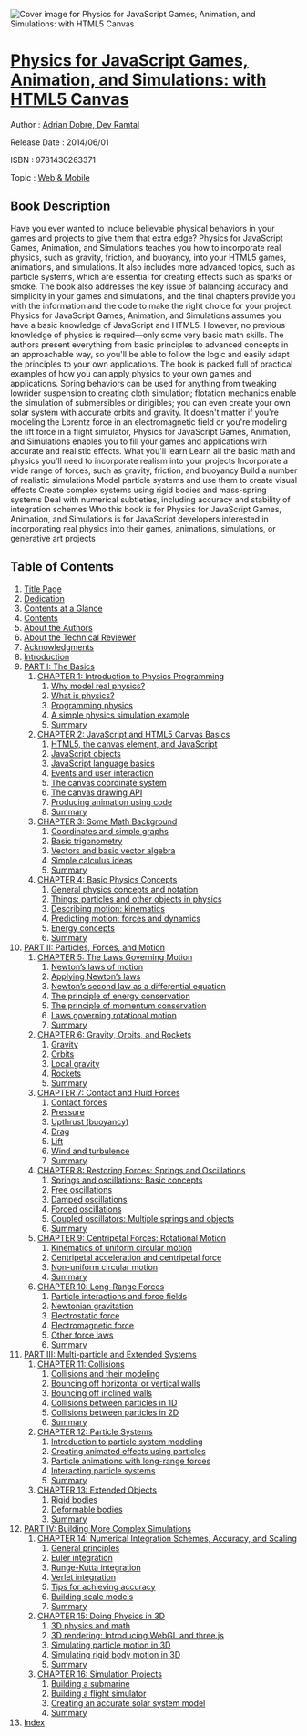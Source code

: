 ![Cover image for Physics for JavaScript Games, Animation, and Simulations: with HTML5 Canvas](https://imgdetail.ebookreading.net/cover/cover/web_mobile/EB9781430263371.jpg)

[Physics for JavaScript Games, Animation, and Simulations: with HTML5 Canvas](https://ebookreading.net/view/book/Physics+for+JavaScript+Games%2C+Animation%2C+and+Simulations%3A+with+HTML5+Canvas-EB9781430263371_1.html "Physics for JavaScript Games, Animation, and Simulations: with HTML5 Canvas")
====================================================================================================================

Author : [Adrian Dobre](https://ebookreading.net/search/author/Adrian+Dobre),[ Dev Ramtal](https://ebookreading.net/search/author/+Dev+Ramtal)

Release Date : 2014/06/01

ISBN : 9781430263371

Topic : [Web & Mobile](https://ebookreading.net/search/category/web-mobile)

Book Description
-----------------

Have you ever wanted to include believable physical behaviors in your games and projects to give them that extra edge? Physics for JavaScript Games, Animation, and Simulations teaches you how to incorporate real physics, such as gravity, friction, and buoyancy, into your HTML5 games, animations, and simulations. It also includes more advanced topics, such as particle systems, which are essential for creating effects such as sparks or smoke. The book also addresses the key issue of balancing accuracy and simplicity in your games and simulations, and the final chapters provide you with the information and the code to make the right choice for your project.
Physics for JavaScript Games, Animation, and Simulations assumes you have a basic knowledge of JavaScript and HTML5. However, no previous knowledge of physics is required—only some very basic math skills. The authors present everything from basic principles to advanced concepts in an approachable way, so you'll be able to follow the logic and easily adapt the principles to your own applications.
The book is packed full of practical examples of how you can apply physics to your own games and  applications. Spring behaviors can be used for anything from tweaking lowrider suspension to creating  cloth simulation; flotation mechanics enable the simulation of submersibles or dirigibles; you can even create your own solar system with accurate orbits and gravity. It doesn't matter if you're modeling the Lorentz force in an electromagnetic field or you're modeling the lift force in a flight simulator, Physics for JavaScript Games, Animation, and Simulations enables you to fill your games and applications with accurate and realistic effects.
What you'll learn
Learn all the basic math and physics you'll need to incorporate realism into your projects
Incorporate a wide range of forces, such as gravity, friction, and buoyancy
Build a number of realistic simulations
Model particle systems and use them to create visual effects
Create complex systems using rigid bodies and mass-spring systems
Deal with numerical subtleties, including accuracy and stability of integration schemes
Who this book is for
Physics for JavaScript Games, Animation, and Simulations is for JavaScript developers interested in incorporating real physics into their games, animations, simulations, or generative art projects
              
Table of Contents
-----------------

1. [Title Page](https://ebookreading.net/view/book/Physics+for+JavaScript+Games%2C+Animation%2C+and+Simulations%3A+with+HTML5+Canvas-EB9781430263371_2.html)
1. [Dedication](https://ebookreading.net/view/book/Physics+for+JavaScript+Games%2C+Animation%2C+and+Simulations%3A+with+HTML5+Canvas-EB9781430263371_4.html)
1. [Contents at a Glance](https://ebookreading.net/view/book/Physics+for+JavaScript+Games%2C+Animation%2C+and+Simulations%3A+with+HTML5+Canvas-EB9781430263371_5.html)
1. [Contents](https://ebookreading.net/view/book/Physics+for+JavaScript+Games%2C+Animation%2C+and+Simulations%3A+with+HTML5+Canvas-EB9781430263371_6.html)
1. [About the Authors](https://ebookreading.net/view/book/Physics+for+JavaScript+Games%2C+Animation%2C+and+Simulations%3A+with+HTML5+Canvas-EB9781430263371_7.html)
1. [About the Technical Reviewer](https://ebookreading.net/view/book/Physics+for+JavaScript+Games%2C+Animation%2C+and+Simulations%3A+with+HTML5+Canvas-EB9781430263371_8.html)
1. [Acknowledgments](https://ebookreading.net/view/book/Physics+for+JavaScript+Games%2C+Animation%2C+and+Simulations%3A+with+HTML5+Canvas-EB9781430263371_10.html)
1. [Introduction](https://ebookreading.net/view/book/Physics+for+JavaScript+Games%2C+Animation%2C+and+Simulations%3A+with+HTML5+Canvas-EB9781430263371_0.html)
1. [PART I: The Basics](https://ebookreading.net/view/book/Physics+for+JavaScript+Games%2C+Animation%2C+and+Simulations%3A+with+HTML5+Canvas-EB9781430263371_11.html)
    1. [CHAPTER 1: Introduction to Physics Programming](https://ebookreading.net/view/book/Physics+for+JavaScript+Games%2C+Animation%2C+and+Simulations%3A+with+HTML5+Canvas-EB9781430263371_12.html)
        1. [Why model real physics?](https://ebookreading.net/view/book/Physics+for+JavaScript+Games%2C+Animation%2C+and+Simulations%3A+with+HTML5+Canvas-EB9781430263371_12.html#Sec1)
        1. [What is physics?](https://ebookreading.net/view/book/Physics+for+JavaScript+Games%2C+Animation%2C+and+Simulations%3A+with+HTML5+Canvas-EB9781430263371_12.html#Sec6)
        1. [Programming physics](https://ebookreading.net/view/book/Physics+for+JavaScript+Games%2C+Animation%2C+and+Simulations%3A+with+HTML5+Canvas-EB9781430263371_12.html#Sec10)
        1. [A simple physics simulation example](https://ebookreading.net/view/book/Physics+for+JavaScript+Games%2C+Animation%2C+and+Simulations%3A+with+HTML5+Canvas-EB9781430263371_12.html#Sec15)
        1. [Summary](https://ebookreading.net/view/book/Physics+for+JavaScript+Games%2C+Animation%2C+and+Simulations%3A+with+HTML5+Canvas-EB9781430263371_12.html#Sec19)
    1. [CHAPTER 2: JavaScript and HTML5 Canvas Basics](https://ebookreading.net/view/book/Physics+for+JavaScript+Games%2C+Animation%2C+and+Simulations%3A+with+HTML5+Canvas-EB9781430263371_13.html)
        1. [HTML5, the canvas element, and JavaScript](https://ebookreading.net/view/book/Physics+for+JavaScript+Games%2C+Animation%2C+and+Simulations%3A+with+HTML5+Canvas-EB9781430263371_13.html#Sec1)
        1. [JavaScript objects](https://ebookreading.net/view/book/Physics+for+JavaScript+Games%2C+Animation%2C+and+Simulations%3A+with+HTML5+Canvas-EB9781430263371_13.html#Sec6)
        1. [JavaScript language basics](https://ebookreading.net/view/book/Physics+for+JavaScript+Games%2C+Animation%2C+and+Simulations%3A+with+HTML5+Canvas-EB9781430263371_13.html#Sec13)
        1. [Events and user interaction](https://ebookreading.net/view/book/Physics+for+JavaScript+Games%2C+Animation%2C+and+Simulations%3A+with+HTML5+Canvas-EB9781430263371_13.html#Sec25)
        1. [The canvas coordinate system](https://ebookreading.net/view/book/Physics+for+JavaScript+Games%2C+Animation%2C+and+Simulations%3A+with+HTML5+Canvas-EB9781430263371_13.html#Sec29)
        1. [The canvas drawing API](https://ebookreading.net/view/book/Physics+for+JavaScript+Games%2C+Animation%2C+and+Simulations%3A+with+HTML5+Canvas-EB9781430263371_13.html#Sec30)
        1. [Producing animation using code](https://ebookreading.net/view/book/Physics+for+JavaScript+Games%2C+Animation%2C+and+Simulations%3A+with+HTML5+Canvas-EB9781430263371_13.html#Sec35)
        1. [Summary](https://ebookreading.net/view/book/Physics+for+JavaScript+Games%2C+Animation%2C+and+Simulations%3A+with+HTML5+Canvas-EB9781430263371_13.html#Sec40)
    1. [CHAPTER 3: Some Math Background](https://ebookreading.net/view/book/Physics+for+JavaScript+Games%2C+Animation%2C+and+Simulations%3A+with+HTML5+Canvas-EB9781430263371_14.html)
        1. [Coordinates and simple graphs](https://ebookreading.net/view/book/Physics+for+JavaScript+Games%2C+Animation%2C+and+Simulations%3A+with+HTML5+Canvas-EB9781430263371_14.html#Sec1)
        1. [Basic trigonometry](https://ebookreading.net/view/book/Physics+for+JavaScript+Games%2C+Animation%2C+and+Simulations%3A+with+HTML5+Canvas-EB9781430263371_14.html#Sec12)
        1. [Vectors and basic vector algebra](https://ebookreading.net/view/book/Physics+for+JavaScript+Games%2C+Animation%2C+and+Simulations%3A+with+HTML5+Canvas-EB9781430263371_14.html#Sec23)
        1. [Simple calculus ideas](https://ebookreading.net/view/book/Physics+for+JavaScript+Games%2C+Animation%2C+and+Simulations%3A+with+HTML5+Canvas-EB9781430263371_14.html#Sec36)
        1. [Summary](https://ebookreading.net/view/book/Physics+for+JavaScript+Games%2C+Animation%2C+and+Simulations%3A+with+HTML5+Canvas-EB9781430263371_14.html#Sec41)
    1. [CHAPTER 4: Basic Physics Concepts](https://ebookreading.net/view/book/Physics+for+JavaScript+Games%2C+Animation%2C+and+Simulations%3A+with+HTML5+Canvas-EB9781430263371_15.html)
        1. [General physics concepts and notation](https://ebookreading.net/view/book/Physics+for+JavaScript+Games%2C+Animation%2C+and+Simulations%3A+with+HTML5+Canvas-EB9781430263371_15.html#Sec1)
        1. [Things: particles and other objects in physics](https://ebookreading.net/view/book/Physics+for+JavaScript+Games%2C+Animation%2C+and+Simulations%3A+with+HTML5+Canvas-EB9781430263371_15.html#Sec4)
        1. [Describing motion: kinematics](https://ebookreading.net/view/book/Physics+for+JavaScript+Games%2C+Animation%2C+and+Simulations%3A+with+HTML5+Canvas-EB9781430263371_15.html#Sec12)
        1. [Predicting motion: forces and dynamics](https://ebookreading.net/view/book/Physics+for+JavaScript+Games%2C+Animation%2C+and+Simulations%3A+with+HTML5+Canvas-EB9781430263371_15.html#Sec23)
        1. [Energy concepts](https://ebookreading.net/view/book/Physics+for+JavaScript+Games%2C+Animation%2C+and+Simulations%3A+with+HTML5+Canvas-EB9781430263371_15.html#Sec30)
        1. [Summary](https://ebookreading.net/view/book/Physics+for+JavaScript+Games%2C+Animation%2C+and+Simulations%3A+with+HTML5+Canvas-EB9781430263371_15.html#Sec37)
1. [PART II: Particles, Forces, and Motion](https://ebookreading.net/view/book/Physics+for+JavaScript+Games%2C+Animation%2C+and+Simulations%3A+with+HTML5+Canvas-EB9781430263371_16.html)
    1. [CHAPTER 5: The Laws Governing Motion](https://ebookreading.net/view/book/Physics+for+JavaScript+Games%2C+Animation%2C+and+Simulations%3A+with+HTML5+Canvas-EB9781430263371_17.html)
        1. [Newton’s laws of motion](https://ebookreading.net/view/book/Physics+for+JavaScript+Games%2C+Animation%2C+and+Simulations%3A+with+HTML5+Canvas-EB9781430263371_17.html#Sec1)
        1. [Applying Newton’s laws](https://ebookreading.net/view/book/Physics+for+JavaScript+Games%2C+Animation%2C+and+Simulations%3A+with+HTML5+Canvas-EB9781430263371_17.html#Sec5)
        1. [Newton’s second law as a differential equation](https://ebookreading.net/view/book/Physics+for+JavaScript+Games%2C+Animation%2C+and+Simulations%3A+with+HTML5+Canvas-EB9781430263371_17.html#Sec11)
        1. [The principle of energy conservation](https://ebookreading.net/view/book/Physics+for+JavaScript+Games%2C+Animation%2C+and+Simulations%3A+with+HTML5+Canvas-EB9781430263371_17.html#Sec14)
        1. [The principle of momentum conservation](https://ebookreading.net/view/book/Physics+for+JavaScript+Games%2C+Animation%2C+and+Simulations%3A+with+HTML5+Canvas-EB9781430263371_17.html#Sec17)
        1. [Laws governing rotational motion](https://ebookreading.net/view/book/Physics+for+JavaScript+Games%2C+Animation%2C+and+Simulations%3A+with+HTML5+Canvas-EB9781430263371_17.html#Sec19)
        1. [Summary](https://ebookreading.net/view/book/Physics+for+JavaScript+Games%2C+Animation%2C+and+Simulations%3A+with+HTML5+Canvas-EB9781430263371_17.html#Sec20)
    1. [CHAPTER 6: Gravity, Orbits, and Rockets](https://ebookreading.net/view/book/Physics+for+JavaScript+Games%2C+Animation%2C+and+Simulations%3A+with+HTML5+Canvas-EB9781430263371_18.html)
        1. [Gravity](https://ebookreading.net/view/book/Physics+for+JavaScript+Games%2C+Animation%2C+and+Simulations%3A+with+HTML5+Canvas-EB9781430263371_18.html#Sec1)
        1. [Orbits](https://ebookreading.net/view/book/Physics+for+JavaScript+Games%2C+Animation%2C+and+Simulations%3A+with+HTML5+Canvas-EB9781430263371_18.html#Sec5)
        1. [Local gravity](https://ebookreading.net/view/book/Physics+for+JavaScript+Games%2C+Animation%2C+and+Simulations%3A+with+HTML5+Canvas-EB9781430263371_18.html#Sec9)
        1. [Rockets](https://ebookreading.net/view/book/Physics+for+JavaScript+Games%2C+Animation%2C+and+Simulations%3A+with+HTML5+Canvas-EB9781430263371_18.html#Sec13)
        1. [Summary](https://ebookreading.net/view/book/Physics+for+JavaScript+Games%2C+Animation%2C+and+Simulations%3A+with+HTML5+Canvas-EB9781430263371_18.html#Sec18)
    1. [CHAPTER 7: Contact and Fluid Forces](https://ebookreading.net/view/book/Physics+for+JavaScript+Games%2C+Animation%2C+and+Simulations%3A+with+HTML5+Canvas-EB9781430263371_19.html)
        1. [Contact forces](https://ebookreading.net/view/book/Physics+for+JavaScript+Games%2C+Animation%2C+and+Simulations%3A+with+HTML5+Canvas-EB9781430263371_19.html#Sec1)
        1. [Pressure](https://ebookreading.net/view/book/Physics+for+JavaScript+Games%2C+Animation%2C+and+Simulations%3A+with+HTML5+Canvas-EB9781430263371_19.html#Sec11)
        1. [Upthrust (buoyancy)](https://ebookreading.net/view/book/Physics+for+JavaScript+Games%2C+Animation%2C+and+Simulations%3A+with+HTML5+Canvas-EB9781430263371_19.html#Sec16)
        1. [Drag](https://ebookreading.net/view/book/Physics+for+JavaScript+Games%2C+Animation%2C+and+Simulations%3A+with+HTML5+Canvas-EB9781430263371_19.html#Sec22)
        1. [Lift](https://ebookreading.net/view/book/Physics+for+JavaScript+Games%2C+Animation%2C+and+Simulations%3A+with+HTML5+Canvas-EB9781430263371_19.html#Sec30)
        1. [Wind and turbulence](https://ebookreading.net/view/book/Physics+for+JavaScript+Games%2C+Animation%2C+and+Simulations%3A+with+HTML5+Canvas-EB9781430263371_19.html#Sec33)
        1. [Summary](https://ebookreading.net/view/book/Physics+for+JavaScript+Games%2C+Animation%2C+and+Simulations%3A+with+HTML5+Canvas-EB9781430263371_19.html#Sec39)
    1. [CHAPTER 8: Restoring Forces: Springs and Oscillations](https://ebookreading.net/view/book/Physics+for+JavaScript+Games%2C+Animation%2C+and+Simulations%3A+with+HTML5+Canvas-EB9781430263371_20.html)
        1. [Springs and oscillations: Basic concepts](https://ebookreading.net/view/book/Physics+for+JavaScript+Games%2C+Animation%2C+and+Simulations%3A+with+HTML5+Canvas-EB9781430263371_20.html#Sec1)
        1. [Free oscillations](https://ebookreading.net/view/book/Physics+for+JavaScript+Games%2C+Animation%2C+and+Simulations%3A+with+HTML5+Canvas-EB9781430263371_20.html#Sec5)
        1. [Damped oscillations](https://ebookreading.net/view/book/Physics+for+JavaScript+Games%2C+Animation%2C+and+Simulations%3A+with+HTML5+Canvas-EB9781430263371_20.html#Sec10)
        1. [Forced oscillations](https://ebookreading.net/view/book/Physics+for+JavaScript+Games%2C+Animation%2C+and+Simulations%3A+with+HTML5+Canvas-EB9781430263371_20.html#Sec14)
        1. [Coupled oscillators: Multiple springs and objects](https://ebookreading.net/view/book/Physics+for+JavaScript+Games%2C+Animation%2C+and+Simulations%3A+with+HTML5+Canvas-EB9781430263371_20.html#Sec20)
        1. [Summary](https://ebookreading.net/view/book/Physics+for+JavaScript+Games%2C+Animation%2C+and+Simulations%3A+with+HTML5+Canvas-EB9781430263371_20.html#Sec22)
    1. [CHAPTER 9: Centripetal Forces: Rotational Motion](https://ebookreading.net/view/book/Physics+for+JavaScript+Games%2C+Animation%2C+and+Simulations%3A+with+HTML5+Canvas-EB9781430263371_21.html)
        1. [Kinematics of uniform circular motion](https://ebookreading.net/view/book/Physics+for+JavaScript+Games%2C+Animation%2C+and+Simulations%3A+with+HTML5+Canvas-EB9781430263371_21.html#Sec1)
        1. [Centripetal acceleration and centripetal force](https://ebookreading.net/view/book/Physics+for+JavaScript+Games%2C+Animation%2C+and+Simulations%3A+with+HTML5+Canvas-EB9781430263371_21.html#Sec9)
        1. [Non-uniform circular motion](https://ebookreading.net/view/book/Physics+for+JavaScript+Games%2C+Animation%2C+and+Simulations%3A+with+HTML5+Canvas-EB9781430263371_21.html#Sec17)
        1. [Summary](https://ebookreading.net/view/book/Physics+for+JavaScript+Games%2C+Animation%2C+and+Simulations%3A+with+HTML5+Canvas-EB9781430263371_21.html#Sec20)
    1. [CHAPTER 10: Long-Range Forces](https://ebookreading.net/view/book/Physics+for+JavaScript+Games%2C+Animation%2C+and+Simulations%3A+with+HTML5+Canvas-EB9781430263371_22.html)
        1. [Particle interactions and force fields](https://ebookreading.net/view/book/Physics+for+JavaScript+Games%2C+Animation%2C+and+Simulations%3A+with+HTML5+Canvas-EB9781430263371_22.html#Sec1)
        1. [Newtonian gravitation](https://ebookreading.net/view/book/Physics+for+JavaScript+Games%2C+Animation%2C+and+Simulations%3A+with+HTML5+Canvas-EB9781430263371_22.html#Sec4)
        1. [Electrostatic force](https://ebookreading.net/view/book/Physics+for+JavaScript+Games%2C+Animation%2C+and+Simulations%3A+with+HTML5+Canvas-EB9781430263371_22.html#Sec12)
        1. [Electromagnetic force](https://ebookreading.net/view/book/Physics+for+JavaScript+Games%2C+Animation%2C+and+Simulations%3A+with+HTML5+Canvas-EB9781430263371_22.html#Sec19)
        1. [Other force laws](https://ebookreading.net/view/book/Physics+for+JavaScript+Games%2C+Animation%2C+and+Simulations%3A+with+HTML5+Canvas-EB9781430263371_22.html#Sec22)
        1. [Summary](https://ebookreading.net/view/book/Physics+for+JavaScript+Games%2C+Animation%2C+and+Simulations%3A+with+HTML5+Canvas-EB9781430263371_22.html#Sec26)
1. [PART III: Multi-particle and Extended Systems](https://ebookreading.net/view/book/Physics+for+JavaScript+Games%2C+Animation%2C+and+Simulations%3A+with+HTML5+Canvas-EB9781430263371_23.html)
    1. [CHAPTER 11: Collisions](https://ebookreading.net/view/book/Physics+for+JavaScript+Games%2C+Animation%2C+and+Simulations%3A+with+HTML5+Canvas-EB9781430263371_24.html)
        1. [Collisions and their modeling](https://ebookreading.net/view/book/Physics+for+JavaScript+Games%2C+Animation%2C+and+Simulations%3A+with+HTML5+Canvas-EB9781430263371_24.html#Sec1)
        1. [Bouncing off horizontal or vertical walls](https://ebookreading.net/view/book/Physics+for+JavaScript+Games%2C+Animation%2C+and+Simulations%3A+with+HTML5+Canvas-EB9781430263371_24.html#Sec2)
        1. [Bouncing off inclined walls](https://ebookreading.net/view/book/Physics+for+JavaScript+Games%2C+Animation%2C+and+Simulations%3A+with+HTML5+Canvas-EB9781430263371_24.html#Sec5)
        1. [Collisions between particles in 1D](https://ebookreading.net/view/book/Physics+for+JavaScript+Games%2C+Animation%2C+and+Simulations%3A+with+HTML5+Canvas-EB9781430263371_24.html#Sec16)
        1. [Collisions between particles in 2D](https://ebookreading.net/view/book/Physics+for+JavaScript+Games%2C+Animation%2C+and+Simulations%3A+with+HTML5+Canvas-EB9781430263371_24.html#Sec27)
        1. [Summary](https://ebookreading.net/view/book/Physics+for+JavaScript+Games%2C+Animation%2C+and+Simulations%3A+with+HTML5+Canvas-EB9781430263371_24.html#Sec33)
    1. [CHAPTER 12: Particle Systems](https://ebookreading.net/view/book/Physics+for+JavaScript+Games%2C+Animation%2C+and+Simulations%3A+with+HTML5+Canvas-EB9781430263371_25.html)
        1. [Introduction to particle system modeling](https://ebookreading.net/view/book/Physics+for+JavaScript+Games%2C+Animation%2C+and+Simulations%3A+with+HTML5+Canvas-EB9781430263371_25.html#Sec1)
        1. [Creating animated effects using particles](https://ebookreading.net/view/book/Physics+for+JavaScript+Games%2C+Animation%2C+and+Simulations%3A+with+HTML5+Canvas-EB9781430263371_25.html#Sec2)
        1. [Particle animations with long-range forces](https://ebookreading.net/view/book/Physics+for+JavaScript+Games%2C+Animation%2C+and+Simulations%3A+with+HTML5+Canvas-EB9781430263371_25.html#Sec11)
        1. [Interacting particle systems](https://ebookreading.net/view/book/Physics+for+JavaScript+Games%2C+Animation%2C+and+Simulations%3A+with+HTML5+Canvas-EB9781430263371_25.html#Sec14)
        1. [Summary](https://ebookreading.net/view/book/Physics+for+JavaScript+Games%2C+Animation%2C+and+Simulations%3A+with+HTML5+Canvas-EB9781430263371_25.html#Sec17)
    1. [CHAPTER 13: Extended Objects](https://ebookreading.net/view/book/Physics+for+JavaScript+Games%2C+Animation%2C+and+Simulations%3A+with+HTML5+Canvas-EB9781430263371_26.html)
        1. [Rigid bodies](https://ebookreading.net/view/book/Physics+for+JavaScript+Games%2C+Animation%2C+and+Simulations%3A+with+HTML5+Canvas-EB9781430263371_26.html#Sec1)
        1. [Deformable bodies](https://ebookreading.net/view/book/Physics+for+JavaScript+Games%2C+Animation%2C+and+Simulations%3A+with+HTML5+Canvas-EB9781430263371_26.html#Sec39)
        1. [Summary](https://ebookreading.net/view/book/Physics+for+JavaScript+Games%2C+Animation%2C+and+Simulations%3A+with+HTML5+Canvas-EB9781430263371_26.html#Sec43)
1. [PART IV: Building More Complex Simulations](https://ebookreading.net/view/book/Physics+for+JavaScript+Games%2C+Animation%2C+and+Simulations%3A+with+HTML5+Canvas-EB9781430263371_27.html)
    1. [CHAPTER 14: Numerical Integration Schemes, Accuracy, and Scaling](https://ebookreading.net/view/book/Physics+for+JavaScript+Games%2C+Animation%2C+and+Simulations%3A+with+HTML5+Canvas-EB9781430263371_28.html)
        1. [General principles](https://ebookreading.net/view/book/Physics+for+JavaScript+Games%2C+Animation%2C+and+Simulations%3A+with+HTML5+Canvas-EB9781430263371_28.html#Sec1)
        1. [Euler integration](https://ebookreading.net/view/book/Physics+for+JavaScript+Games%2C+Animation%2C+and+Simulations%3A+with+HTML5+Canvas-EB9781430263371_28.html#Sec14)
        1. [Runge-Kutta integration](https://ebookreading.net/view/book/Physics+for+JavaScript+Games%2C+Animation%2C+and+Simulations%3A+with+HTML5+Canvas-EB9781430263371_28.html#Sec20)
        1. [Verlet integration](https://ebookreading.net/view/book/Physics+for+JavaScript+Games%2C+Animation%2C+and+Simulations%3A+with+HTML5+Canvas-EB9781430263371_28.html#Sec24)
        1. [Tips for achieving accuracy](https://ebookreading.net/view/book/Physics+for+JavaScript+Games%2C+Animation%2C+and+Simulations%3A+with+HTML5+Canvas-EB9781430263371_28.html#Sec28)
        1. [Building scale models](https://ebookreading.net/view/book/Physics+for+JavaScript+Games%2C+Animation%2C+and+Simulations%3A+with+HTML5+Canvas-EB9781430263371_28.html#Sec33)
        1. [Summary](https://ebookreading.net/view/book/Physics+for+JavaScript+Games%2C+Animation%2C+and+Simulations%3A+with+HTML5+Canvas-EB9781430263371_28.html#Sec39)
    1. [CHAPTER 15: Doing Physics in 3D](https://ebookreading.net/view/book/Physics+for+JavaScript+Games%2C+Animation%2C+and+Simulations%3A+with+HTML5+Canvas-EB9781430263371_29.html)
        1. [3D physics and math](https://ebookreading.net/view/book/Physics+for+JavaScript+Games%2C+Animation%2C+and+Simulations%3A+with+HTML5+Canvas-EB9781430263371_29.html#Sec1)
        1. [3D rendering: Introducing WebGL and three.js](https://ebookreading.net/view/book/Physics+for+JavaScript+Games%2C+Animation%2C+and+Simulations%3A+with+HTML5+Canvas-EB9781430263371_29.html#Sec22)
        1. [Simulating particle motion in 3D](https://ebookreading.net/view/book/Physics+for+JavaScript+Games%2C+Animation%2C+and+Simulations%3A+with+HTML5+Canvas-EB9781430263371_29.html#Sec34)
        1. [Simulating rigid body motion in 3D](https://ebookreading.net/view/book/Physics+for+JavaScript+Games%2C+Animation%2C+and+Simulations%3A+with+HTML5+Canvas-EB9781430263371_29.html#Sec38)
        1. [Summary](https://ebookreading.net/view/book/Physics+for+JavaScript+Games%2C+Animation%2C+and+Simulations%3A+with+HTML5+Canvas-EB9781430263371_29.html#Sec42)
    1. [CHAPTER 16: Simulation Projects](https://ebookreading.net/view/book/Physics+for+JavaScript+Games%2C+Animation%2C+and+Simulations%3A+with+HTML5+Canvas-EB9781430263371_30.html)
        1. [Building a submarine](https://ebookreading.net/view/book/Physics+for+JavaScript+Games%2C+Animation%2C+and+Simulations%3A+with+HTML5+Canvas-EB9781430263371_30.html#Sec1)
        1. [Building a flight simulator](https://ebookreading.net/view/book/Physics+for+JavaScript+Games%2C+Animation%2C+and+Simulations%3A+with+HTML5+Canvas-EB9781430263371_30.html#Sec9)
        1. [Creating an accurate solar system model](https://ebookreading.net/view/book/Physics+for+JavaScript+Games%2C+Animation%2C+and+Simulations%3A+with+HTML5+Canvas-EB9781430263371_30.html#Sec24)
        1. [Summary](https://ebookreading.net/view/book/Physics+for+JavaScript+Games%2C+Animation%2C+and+Simulations%3A+with+HTML5+Canvas-EB9781430263371_30.html#Sec36)
1. [Index](https://ebookreading.net/view/book/Physics+for+JavaScript+Games%2C+Animation%2C+and+Simulations%3A+with+HTML5+Canvas-EB9781430263371_31.html)
